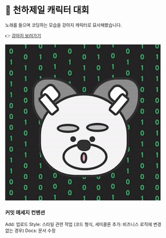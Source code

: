 # 🎉  천하제일 캐릭터 대회

노래를 들으며 코딩하는 모습을 강아지 캐릭터로 묘사해봤습니다.

👉  [강아지 보러가기](https://wseungmi.github.io/css-character/)  

<img src="readme-img/gif.gif" width="500px"> 

### 커밋 메세지 컨벤션
Add: 업로드
Style: 스타일 관련 작업 (코드 형식, 세미콜론 추가: 비즈니스 로직에 변경 없는 경우)
Docs: 문서 수정
